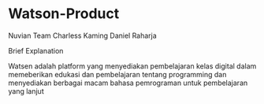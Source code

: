 # Watson-Product

Nuvian Team
Charless
Kaming
Daniel Raharja 

Brief Explanation 

Watsen adalah platform yang menyediakan pembelajaran kelas digital dalam memeberikan edukasi dan pembelajaran 
tentang programming dan menyediakan berbagai macam bahasa pemrograman untuk pembelajaran yang lanjut

